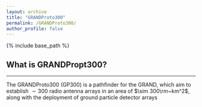 ```yaml
---
layout: archive
title: "GRANDProto300"
permalink: /GRANDProto300/
author_profile: false
---
```


{% include base_path %}
## What is GRANDPropt300?
-------------
The GRANDProto300 (GP300) is a pathfinder for the GRAND, which aim to establish $\sim 300$ radio antenna arrays in an area of $\sim 300\rm~km^2$, along with the deployment of ground particle detector arrays